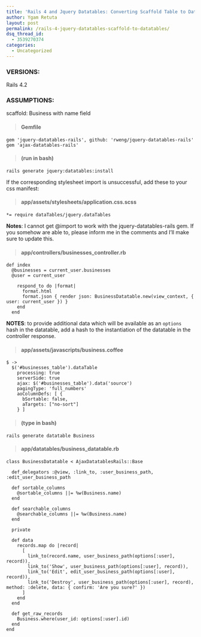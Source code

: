 ```yaml
---
title: 'Rails 4 and Jquery Datatables: Converting Scaffold Table to Datatables'
author: Ygam Retuta
layout: post
permalink: /rails-4-jquery-datatables-scaffold-to-datatables/
dsq_thread_id:
  - 3539270374
categories:
  - Uncategorized
---
```

### VERSIONS:

Rails 4.2

### ASSUMPTIONS:

scaffold: Business with name field

> #### Gemfile

    gem 'jquery-datatables-rails', github: 'rweng/jquery-datatables-rails'
    gem 'ajax-datatables-rails'
    

> #### (run in bash)

    rails generate jquery:datatables:install
    

If the corresponding stylesheet import is unsuccessful, add these to your css manifest:

> #### app/assets/stylesheets/application.css.scss

    *= require dataTables/jquery.dataTables
    

**Notes**: I cannot get @import to work with the jquery-datatables-rails gem. If you somehow are able to, please inform me in the comments and I&#8217;ll make sure to update this.

> #### app/controllers/businesses_controller.rb

    def index
      @businesses = current_user.businesses
      @user = current_user
    
        respond_to do |format|
          format.html
          format.json { render json: BusinessDatatable.new(view_context, { user: current_user }) }
        end
      end
    

**NOTES**: to provide additional data which will be available as an `options` hash in the datatable, add a hash to the instantiation of the datatable in the controller response.

> #### app/assets/javascripts/business.coffee

    $ ->
      $('#businesses_table').dataTable
        processing: true
        serverSide: true
        ajax: $('#businesses_table').data('source')
        pagingType: 'full_numbers'
        aoColumnDefs: [ {
          bSortable: false,
          aTargets: ["no-sort"]
        } ]
    

> #### (type in bash)

    rails generate datatable Business
    

> #### app/datatables/business_datatable.rb

    class BusinessDatatable < AjaxDatatablesRails::Base
    
      def_delegators :@view, :link_to, :user_business_path, :edit_user_business_path
    
      def sortable_columns
        @sortable_columns ||= %w(Business.name)
      end
    
      def searchable_columns
        @searchable_columns ||= %w(Business.name)
      end
    
      private
    
      def data
        records.map do |record|
          [
            link_to(record.name, user_business_path(options[:user], record)),
            link_to('Show', user_business_path(options[:user], record)),
            link_to('Edit', edit_user_business_path(options[:user], record)),
            link_to('Destroy', user_business_path(options[:user], record), method: :delete, data: { confirm: 'Are you sure?' })
          ]
        end
      end
    
      def get_raw_records
        Business.where(user_id: options[:user].id)
      end
    end